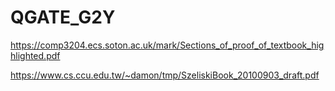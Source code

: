 # QGATE_G2Y

https://comp3204.ecs.soton.ac.uk/mark/Sections_of_proof_of_textbook_highlighted.pdf

https://www.cs.ccu.edu.tw/~damon/tmp/SzeliskiBook_20100903_draft.pdf